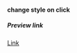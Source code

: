 #### change style on click

##### Preview link
[Link](https://varunuk09.github.io/Js-projects/change_style_on_click/)